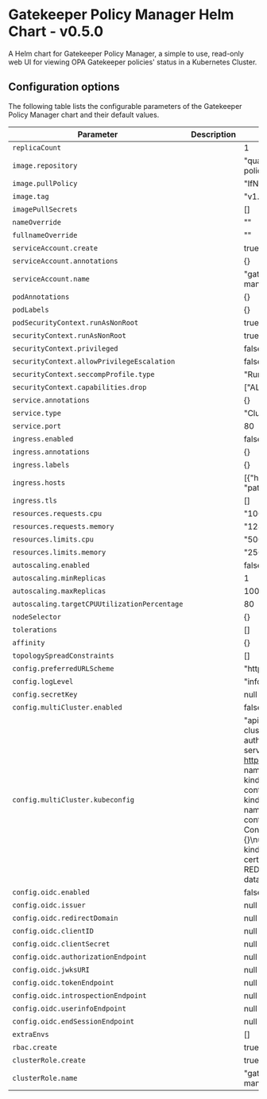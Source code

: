 # Gatekeeper Policy Manager Helm Chart - v0.5.0

A Helm chart for Gatekeeper Policy Manager, a simple to use, read-only web UI for viewing OPA Gatekeeper policies' status in a Kubernetes Cluster.

## Configuration options

The following table lists the configurable parameters of the Gatekeeper Policy Manager chart and their default values.

| Parameter                                    | Description | Default                                                                                                                                                                                                                                                                                                                                                                            |
| -------------------------------------------- | ----------- | ---------------------------------------------------------------------------------------------------------------------------------------------------------------------------------------------------------------------------------------------------------------------------------------------------------------------------------------------------------------------------------- |
| `replicaCount`                               |             | 1                                                                                                                                                                                                                                                                                                                                                                                  |
| `image.repository`                           |             | "quay.io/sighup/gatekeeper-policy-manager"                                                                                                                                                                                                                                                                                                                                         |
| `image.pullPolicy`                           |             | "IfNotPresent"                                                                                                                                                                                                                                                                                                                                                                     |
| `image.tag`                                  |             | "v1.0.6"                                                                                                                                                                                                                                                                                                                                                                           |
| `imagePullSecrets`                           |             | []                                                                                                                                                                                                                                                                                                                                                                                 |
| `nameOverride`                               |             | ""                                                                                                                                                                                                                                                                                                                                                                                 |
| `fullnameOverride`                           |             | ""                                                                                                                                                                                                                                                                                                                                                                                 |
| `serviceAccount.create`                      |             | true                                                                                                                                                                                                                                                                                                                                                                               |
| `serviceAccount.annotations`                 |             | {}                                                                                                                                                                                                                                                                                                                                                                                 |
| `serviceAccount.name`                        |             | "gatekeeper-policy-manager"                                                                                                                                                                                                                                                                                                                                                        |
| `podAnnotations`                             |             | {}                                                                                                                                                                                                                                                                                                                                                                                 |
| `podLabels`                                  |             | {}                                                                                                                                                                                                                                                                                                                                                                                 |
| `podSecurityContext.runAsNonRoot`            |             | true                                                                                                                                                                                                                                                                                                                                                                               |
| `securityContext.runAsNonRoot`               |             | true                                                                                                                                                                                                                                                                                                                                                                               |
| `securityContext.privileged`                 |             | false                                                                                                                                                                                                                                                                                                                                                                              |
| `securityContext.allowPrivilegeEscalation`   |             | false                                                                                                                                                                                                                                                                                                                                                                              |
| `securityContext.seccompProfile.type`        |             | "RuntimeDefault"                                                                                                                                                                                                                                                                                                                                                                   |
| `securityContext.capabilities.drop`          |             | ["ALL"]                                                                                                                                                                                                                                                                                                                                                                            |
| `service.annotations`                        |             | {}                                                                                                                                                                                                                                                                                                                                                                                 |
| `service.type`                               |             | "ClusterIP"                                                                                                                                                                                                                                                                                                                                                                        |
| `service.port`                               |             | 80                                                                                                                                                                                                                                                                                                                                                                                 |
| `ingress.enabled`                            |             | false                                                                                                                                                                                                                                                                                                                                                                              |
| `ingress.annotations`                        |             | {}                                                                                                                                                                                                                                                                                                                                                                                 |
| `ingress.labels`                             |             | {}                                                                                                                                                                                                                                                                                                                                                                                 |
| `ingress.hosts`                              |             | [{"host": "gpm.local", "paths": []}]                                                                                                                                                                                                                                                                                                                                               |
| `ingress.tls`                                |             | []                                                                                                                                                                                                                                                                                                                                                                                 |
| `resources.requests.cpu`                     |             | "100m"                                                                                                                                                                                                                                                                                                                                                                             |
| `resources.requests.memory`                  |             | "128Mi"                                                                                                                                                                                                                                                                                                                                                                            |
| `resources.limits.cpu`                       |             | "500m"                                                                                                                                                                                                                                                                                                                                                                             |
| `resources.limits.memory`                    |             | "256Mi"                                                                                                                                                                                                                                                                                                                                                                            |
| `autoscaling.enabled`                        |             | false                                                                                                                                                                                                                                                                                                                                                                              |
| `autoscaling.minReplicas`                    |             | 1                                                                                                                                                                                                                                                                                                                                                                                  |
| `autoscaling.maxReplicas`                    |             | 100                                                                                                                                                                                                                                                                                                                                                                                |
| `autoscaling.targetCPUUtilizationPercentage` |             | 80                                                                                                                                                                                                                                                                                                                                                                                 |
| `nodeSelector`                               |             | {}                                                                                                                                                                                                                                                                                                                                                                                 |
| `tolerations`                                |             | []                                                                                                                                                                                                                                                                                                                                                                                 |
| `affinity`                                   |             | {}                                                                                                                                                                                                                                                                                                                                                                                 |
| `topologySpreadConstraints`                  |             | []                                                                                                                                                                                                                                                                                                                                                                                 |
| `config.preferredURLScheme`                  |             | "http"                                                                                                                                                                                                                                                                                                                                                                             |
| `config.logLevel`                            |             | "info"                                                                                                                                                                                                                                                                                                                                                                             |
| `config.secretKey`                           |             | null                                                                                                                                                                                                                                                                                                                                                                               |
| `config.multiCluster.enabled`                |             | false                                                                                                                                                                                                                                                                                                                                                                              |
| `config.multiCluster.kubeconfig`             |             | "apiVersion: v1\nclusters:\n- cluster:\n certificate-authority-data: REDACTED\n server: https://127.0.0.1:54216\n name: kind-kind\ncontexts:\n- context:\n cluster: kind-kind\n user: kind-kind\n name: kind-kind\ncurrent-context: kind-kind\nkind: Config\npreferences: {}\nusers:\n- name: kind-kind\n user:\n client-certificate-data: REDACTED\n client-key-data: REDACTED\n" |
| `config.oidc.enabled`                        |             | false                                                                                                                                                                                                                                                                                                                                                                              |
| `config.oidc.issuer`                         |             | null                                                                                                                                                                                                                                                                                                                                                                               |
| `config.oidc.redirectDomain`                 |             | null                                                                                                                                                                                                                                                                                                                                                                               |
| `config.oidc.clientID`                       |             | null                                                                                                                                                                                                                                                                                                                                                                               |
| `config.oidc.clientSecret`                   |             | null                                                                                                                                                                                                                                                                                                                                                                               |
| `config.oidc.authorizationEndpoint`          |             | null                                                                                                                                                                                                                                                                                                                                                                               |
| `config.oidc.jwksURI`                        |             | null                                                                                                                                                                                                                                                                                                                                                                               |
| `config.oidc.tokenEndpoint`                  |             | null                                                                                                                                                                                                                                                                                                                                                                               |
| `config.oidc.introspectionEndpoint`          |             | null                                                                                                                                                                                                                                                                                                                                                                               |
| `config.oidc.userinfoEndpoint`               |             | null                                                                                                                                                                                                                                                                                                                                                                               |
| `config.oidc.endSessionEndpoint`             |             | null                                                                                                                                                                                                                                                                                                                                                                               |
| `extraEnvs`                                  |             | []                                                                                                                                                                                                                                                                                                                                                                                 |
| `rbac.create`                                |             | true                                                                                                                                                                                                                                                                                                                                                                               |
| `clusterRole.create`                         |             | true                                                                                                                                                                                                                                                                                                                                                                               |
| `clusterRole.name`                           |             | "gatekeeper-policy-manager-crd-view"                                                                                                                                                                                                                                                                                                                                               |
